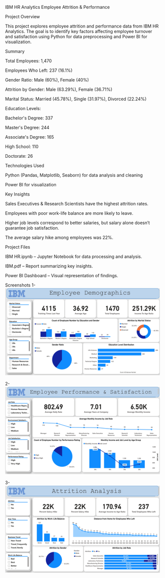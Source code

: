 IBM HR Analytics Employee Attrition & Performance

Project Overview

This project explores employee attrition and performance data from IBM HR Analytics. The goal is to identify key factors affecting employee turnover and satisfaction using Python for data preprocessing and Power BI for visualization.

Summary

Total Employees: 1,470

Employees Who Left: 237 (16.1%)

Gender Ratio: Male (60%), Female (40%)

Attrition by Gender: Male (63.29%), Female (36.71%)

Marital Status: Married (45.78%), Single (31.97%), Divorced (22.24%)

Education Levels:

Bachelor's Degree: 337

Master's Degree: 244

Associate's Degree: 165

High School: 110

Doctorate: 26

Technologies Used

Python (Pandas, Matplotlib, Seaborn) for data analysis and cleaning

Power BI for visualization

Key Insights

Sales Executives & Research Scientists have the highest attrition rates.

Employees with poor work-life balance are more likely to leave.

Higher job levels correspond to better salaries, but salary alone doesn’t guarantee job satisfaction.

The average salary hike among employees was 22%.

Project Files

IBM HR.ipynb – Jupyter Notebook for data processing and analysis.

IBM.pdf – Report summarizing key insights.

Power BI Dashboard – Visual representation of findings.

Screenshots
1- ![Dashboard Overview](SnapShots/IBM_page-0001.jpg)

2- ![Attrition Analysis](SnapShots/IBM_page-0002.jpg)

3- ![Salary Insights](SnapShots/IBM_page-0003.jpg)

